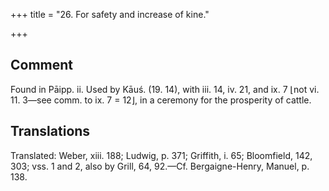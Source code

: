 +++
title = "26. For safety and increase of kine."

+++
## Comment
Found in Pāipp. ii. Used by Kāuś. (19. 14), with iii. 14, iv. 21, and ix. 7 ⌊not vi. 11. 3—see comm. to ix. 7 = 12⌋, in a ceremony for the prosperity of cattle.


## Translations
Translated: Weber, xiii. 188; Ludwig, p. 371; Griffith, i. 65; Bloomfield, 142, 303; vss. 1 and 2, also by Grill, 64, 92.—Cf. Bergaigne-Henry, Manuel, p. 138.
